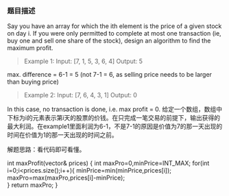 ### 题目描述

Say you have an array for which the ith element is the price of a given stock on day i. 
If you were only permitted to complete at most one transaction (ie, buy one and sell one share of the stock), design an algorithm to find the maximum profit. 

> Example 1: 
Input: [7, 1, 5, 3, 6, 4] 
Output: 5

max. difference = 6-1 = 5 (not 7-1 = 6, as selling price needs to be larger than buying price)

> Example 2: 
Input: [7, 6, 4, 3, 1] 
Output: 0

In this case, no transaction is done, i.e. max profit = 0. 
给定一个数组，数组中下标为i的元素表示第i天的股票的价钱。在只完成一笔交易的前提下，输出获得的最大利润。在example1里面利润为6-1，不是7-1的原因是价值为7的那一天出现的时间在价值为1的那一天出现的时间之前。

解题思路：看代码即可看懂。



int maxProfit(vector<int>& prices) {
        int maxPro=0,minPrice=INT_MAX;
        for(int i=0;i<prices.size();i++){
            minPrice=min(minPrice,prices[i]);
            maxPro=max(maxPro,prices[i]-minPrice);       
        }
        return maxPro;
}
